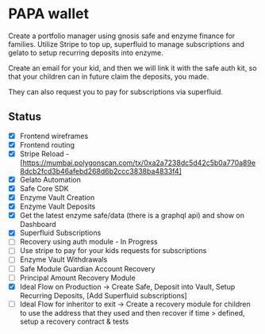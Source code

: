 # PAPA wallet
Create a portfolio manager using gnosis safe and enzyme finance for families. Utilize Stripe to top up, superfluid to manage subscriptions and gelato to setup recurring deposits into enzyme.

Create an email for your kid, and then we will link it with the safe auth kit, so that your children can in future claim the deposits, you made.

They can also request you to pay for subscriptions via superfluid.

## Status
- [x] Frontend wireframes
- [x] Frontend routing
- [x] Stripe Reload - [https://mumbai.polygonscan.com/tx/0xa2a7238dc5d42c5b0a770a89e8dcb2fcd3b46afebd268d6b2ccc3838ba4833f4]
- [x] Gelato Automation
- [x] Safe Core SDK
- [x] Enzyme Vault Creation
- [x] Enzyme Vault Deposits
- [x] Get the latest enzyme safe/data (there is a graphql api) and show on Dashboard
- [x] Superfluid Subscriptions
- [ ] Recovery using auth module - In Progress
- [ ] Use stripe to pay for your kids requests for subscriptions
- [ ] Enzyme Vault Withdrawals
- [ ] Safe Module Guardian Account Recovery
- [ ] Principal Amount Recovery Module
- [x] Ideal Flow on Production -> Create Safe, Deposit into Vault, Setup Recurring Deposits, [Add Superfluid subscriptions]
- [ ] Ideal Flow for inheritor to exit -> Create a recovery module for children to use the address that they used and then recover if time > defined, setup a recovery contract & tests